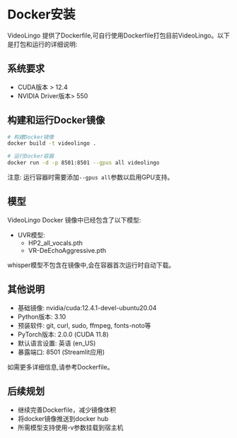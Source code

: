 # Docker安装

VideoLingo 提供了Dockerfile,可自行使用Dockerfile打包目前VideoLingo。以下是打包和运行的详细说明:

## 系统要求

- CUDA版本 > 12.4
- NVIDIA Driver版本> 550

## 构建和运行Docker镜像

```bash
# 构建Docker镜像
docker build -t videolingo .

# 运行Docker容器
docker run -d -p 8501:8501 --gpus all videolingo
```

注意: 运行容器时需要添加`--gpus all`参数以启用GPU支持。

## 模型

VideoLingo Docker 镜像中已经包含了以下模型:

- UVR模型:
  - HP2_all_vocals.pth
  - VR-DeEchoAggressive.pth

whisper模型不包含在镜像中,会在容器首次运行时自动下载。

## 其他说明

- 基础镜像: nvidia/cuda:12.4.1-devel-ubuntu20.04
- Python版本: 3.10
- 预装软件: git, curl, sudo, ffmpeg, fonts-noto等
- PyTorch版本: 2.0.0 (CUDA 11.8)
- 默认语言设置: 英语 (en_US)
- 暴露端口: 8501 (Streamlit应用)

如需更多详细信息,请参考Dockerfile。

## 后续规划

- 继续完善Dockerfile，减少镜像体积
- 将docker镜像推送到docker hub
- 所需模型支持使用-v参数挂载到宿主机
